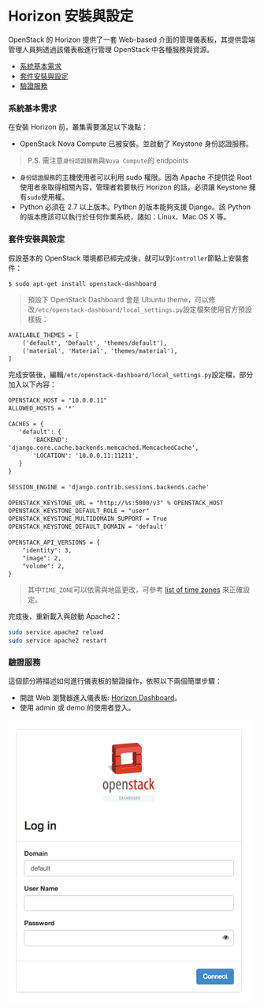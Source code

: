 # Horizon 安裝與設定
OpenStack 的 Horizon 提供了一套 Web-based 介面的管理儀表板，其提供雲端管理人員夠透過該儀表板進行管理 OpenStack 中各種服務與資源。

- [系統基本需求](#系統基本需求)
- [套件安裝與設定](#套件安裝與設定)
- [驗證服務](#驗證服務)

### 系統基本需求
在安裝 Horizon 前，叢集需要滿足以下幾點：
* OpenStack Nova Compute 已被安裝。並啟動了 Keystone 身份認證服務。
> P.S. 需注意`身份認證服務`與`Nova Compute`的 endpoints

* `身份認證服務`的主機使用者可以利用 sudo 權限。因為 Apache 不提供從 Root 使用者來取得相關內容，管理者若要執行 Horizon  的話，必須讓 Keystone 擁有`sudo`使用權。
* Python 必須在 2.7 以上版本。Python 的版本能夠支援 Django。該 Python 的版本應該可以執行於任何作業系統，諸如：Linux、Mac OS X 等。

### 套件安裝與設定
假設基本的 OpenStack 環境都已經完成後，就可以到`Controller`節點上安裝套件：
```sh
$ sudo apt-get install openstack-dashboard
```
> 預設下 OpenStack Dashboard 會是 Ubuntu theme，可以修改`/etc/openstack-dashboard/local_settings.py`設定檔來使用官方預設樣板：
```
AVAILABLE_THEMES = [
    ('default', 'Default', 'themes/default'),
    ('material', 'Material', 'themes/material'),
]
```

完成安裝後，編輯`/etc/openstack-dashboard/local_settings.py`設定檔，部分加入以下內容：
```
OPENSTACK_HOST = "10.0.0.11"
ALLOWED_HOSTS = '*'

CACHES = {
   'default': {
       'BACKEND': 'django.core.cache.backends.memcached.MemcachedCache',
       'LOCATION': '10.0.0.11:11211',
   }
}

SESSION_ENGINE = 'django.contrib.sessions.backends.cache'

OPENSTACK_KEYSTONE_URL = "http://%s:5000/v3" % OPENSTACK_HOST
OPENSTACK_KEYSTONE_DEFAULT_ROLE = "user"
OPENSTACK_KEYSTONE_MULTIDOMAIN_SUPPORT = True
OPENSTACK_KEYSTONE_DEFAULT_DOMAIN = 'default'

OPENSTACK_API_VERSIONS = {
    "identity": 3,
    "image": 2,
    "volume": 2,
}
```
> 其中`TIME_ZONE`可以依需與地區更改，可參考 [list of time zones](https://en.wikipedia.org/wiki/List_of_tz_database_time_zones) 來正確設定。

完成後，重新載入與啟動 Apache2：
```sh
sudo service apache2 reload
sudo service apache2 restart
```

### 驗證服務
這個部分將描述如何進行儀表板的驗證操作，依照以下兩個簡單步驟：
* 開啟 Web 瀏覽器進入儀表板: [Horizon Dashboard](http://10.0.0.11/horizon)。
* 使用 admin 或 demo 的使用者登入。

![horizon](images/horizon.png)
